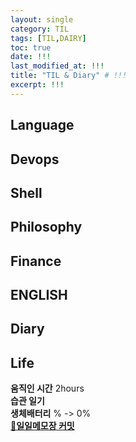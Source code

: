 ```yaml
---
layout: single
category: TIL
tags: [TIL,DAIRY]
toc: true
date: !!!
last_modified_at: !!!
title: "TIL & Diary" # !!!
excerpt: !!!
---
```

## Language  


## Devops  


## Shell  


## Philosophy  


## Finance  


## ENGLISH  


## Diary  


## Life  
**움직인 시간** 2hours  
**습관 일기**  
**생체배터리** % -> 0%  
[🔗**일일메모장 커밋**]()  